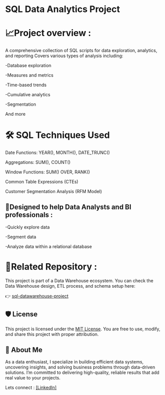 # SQL Data Analytics Project

# 📈Project overview :
A comprehensive collection of SQL scripts for data exploration, analytics, and reporting
Covers various types of analysis including:

-Database exploration

-Measures and metrics

-Time-based trends

-Cumulative analytics

-Segmentation

And more

# 🛠️ SQL Techniques Used
Date Functions: YEAR(), MONTH(), DATE_TRUNC()

Aggregations: SUM(), COUNT()

Window Functions: SUM() OVER, RANK()

Common Table Expressions (CTEs)

Customer Segmentation Analysis (RFM Model)


## 🎯Designed to help Data Analysts and BI professionals :

-Quickly explore data

-Segment data

-Analyze data within a relational database


# 🔗Related Repository :
This project is part of a Data Warehouse ecosystem.
You can check the Data Warehouse design, ETL process, and schema setup here:

👉 [sql-datawarehouse-project](https://github.com/karan-bodara/sql-datawarehouse-project)



## 🛡️ License

This project is licensed under the [MIT License](LICENSE). You are free to use, modify, and share this project with proper attribution.

## 🌟 About Me
As a data enthusiast, I specialize in building efficient data systems, uncovering insights, and solving business problems through data-driven solutions. I’m committed to delivering high-quality, reliable results that add real value to your projects.


Lets connect :
[[LinkedIn]](https://www.linkedin.com/in/karan-bodara-8684562b4/)
